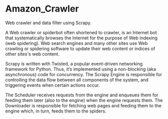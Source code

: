 # Amazon_Crawler
Web crawler and data filter using Scrapy.

A Web crawler or spiderbot often shortened to crawler, is an Internet bot that systematically browses the Internet 
for the purpose of Web indexing (web spidering).
Web search engines and many other sites use Web crawling or spidering software to update their web content or indices of other sites's web content.

Scrapy is written with Twisted, a popular event-driven networking framework for Python. 
Thus, it’s implemented using a non-blocking (aka asynchronous) code for concurrency. 
The Scrapy Engine is responsible for controlling the data flow between all components of the system, and triggering events when certain actions occur.

The Scheduler receives requests from the engine and enqueues them for feeding them later (also to the engine) when the engine requests them. 
The Downloader is responsible for fetching web pages and feeding them to the engine which, in turn, feeds them to the spiders.
